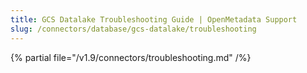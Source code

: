 ```yaml
---
title: GCS Datalake Troubleshooting Guide | OpenMetadata Support
slug: /connectors/database/gcs-datalake/troubleshooting
---
```


{% partial file="/v1.9/connectors/troubleshooting.md" /%}
